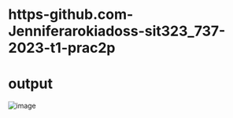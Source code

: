 # https-github.com-Jenniferarokiadoss-sit323_737-2023-t1-prac2p

# output

![image](https://user-images.githubusercontent.com/79319500/183573090-627d837d-5bef-4675-8385-3469b8aa5fe2.png)

